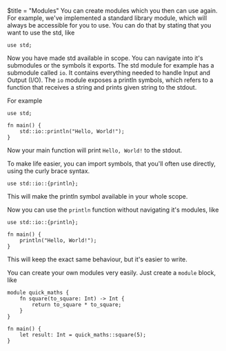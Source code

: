 $title = "Modules"
You can create modules which you then can use again. For example, we've implemented a standard library module, which will always be accessible for you to use.
You can do that by stating that you want to use the std, like

```duck
use std;
```

Now you have made std available in scope. You can navigate into it's submodules or the symbols it exports. The std module for example has a submodule called `io`. It contains everything needed to handle Input and Output (I/O). The `io` module exposes a println symbols, which refers to a function that receives a string and prints given string to the stdout.

For example

```duck
use std;

fn main() {
    std::io::println("Hello, World!");
}
```

Now your main function will print `Hello, World!` to the stdout.

To make life easier, you can import symbols, that you'll often use directly, using the curly brace syntax.
``` duck
use std::io::{println};
```
This will make the println symbol available in your whole scope.

Now you can use the `println` function without navigating it's modules, like
```
use std::io::{println};

fn main() {
    println("Hello, World!");
}
```
This will keep the exact same behaviour, but it's easier to write.

You can create your own modules very easily. Just create a `module` block, like

```duck
module quick_maths {
    fn square(to_square: Int) -> Int {
        return to_square * to_square;
    }
}

fn main() {
    let result: Int = quick_maths::square(5);
}
```
